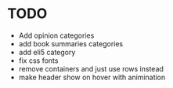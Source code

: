 # TODO

- Add opinion categories 
- add book summaries categories 
- add eli5 category
- fix css fonts
- remove containers and just use rows instead
- make header show on hover with animination
